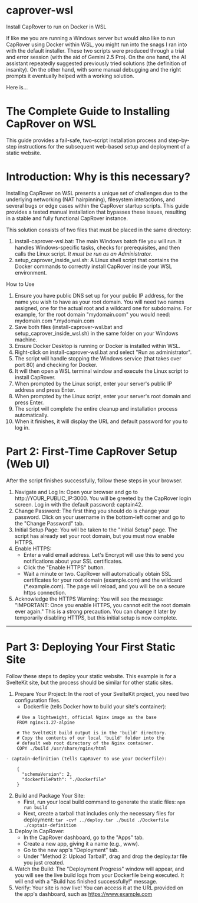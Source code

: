 # caprover-wsl
Install CapRover to run on Docker in WSL

If like me you are running a Windows server but would also like to run CapRover using Docker within WSL, you might run into the snags I ran into with the default installer.
These two scripts were produced through a trial and error session (with the aid of Gemini 2.5 Pro).  On the one hand, the AI assistant repeatedly suggested previously tried
solutions (the definition of insanity).  On the other hand, with some manual debugging and the right prompts it eventually helped with a working solution.

Here is... 
# The Complete Guide to Installing CapRover on WSL
This guide provides a fail-safe, two-script installation process and step-by-step instructions for the subsequent web-based setup and deployment of a static website.

# Introduction: Why is this necessary?
Installing CapRover on WSL presents a unique set of challenges due to the underlying networking (NAT hairpinning), filesystem interactions, and several bugs or edge cases within the CapRover startup scripts. This guide provides a tested manual installation that bypasses these issues, resulting in a stable and fully functional CapRover instance.

This solution consists of two files that must be placed in the same directory:

1. install-caprover-wsl.bat: The main Windows batch file you will run. It handles Windows-specific tasks, checks for prerequisites, and then calls the Linux script.  *It must be run as an Administrator*.
2. setup_caprover_inside_wsl.sh: A Linux shell script that contains the Docker commands to correctly install CapRover inside your WSL environment.

How to Use

1. Ensure you have public DNS set up for your public IP address, for the name you wish to have as your root domain.  You will need two names assigned, one for the actual root and a wildcard one for subdomains.  For example, for the root domain "mydomain.com" you would need:
   mydomain.com
   *.mydomain.com
3. Save both files (install-caprover-wsl.bat and setup_caprover_inside_wsl.sh) in the same folder on your Windows machine.
4. Ensure Docker Desktop is running or Docker is installed within WSL.
5. Right-click on install-caprover-wsl.bat and select "Run as administrator".
6. The script will handle stopping the Windows service (that takes over port 80) and checking for Docker.
7. It will then open a WSL terminal window and execute the Linux script to install CapRover.
8. When prompted by the Linux script, enter your server's public IP address and press Enter.
9. When prompted by the Linux script, enter your server's root domain and press Enter.
10. The script will complete the entire cleanup and installation process automatically.
11. When it finishes, it will display the URL and default password for you to log in.

# Part 2: First-Time CapRover Setup (Web UI)
After the script finishes successfully, follow these steps in your browser.

1. Navigate and Log In: Open your browser and go to http://YOUR_PUBLIC_IP:3000. You will be greeted by the CapRover login screen. Log in with the default password: captain42.
2. Change Password: The first thing you should do is change your password. Click on your username in the bottom-left corner and go to the "Change Password" tab.
3. Initial Setup Page: You will be taken to the "Initial Setup" page. The script has already set your root domain, but you must now enable HTTPS.
4. Enable HTTPS:
	- Enter a valid email address. Let's Encrypt will use this to send you notifications about your SSL certificates.
	- Click the "Enable HTTPS" button.
	- Wait a minute or two. CapRover will automatically obtain SSL certificates for your root domain (example.com) and the wildcard (*.example.com). The page will reload, and you will be on a secure https connection.
5. Acknowledge the HTTPS Warning: You will see the message: "IMPORTANT: Once you enable HTTPS, you cannot edit the root domain ever again." This is a strong precaution. You can change it later by temporarily disabling HTTPS, but this initial setup is now complete.

---
# Part 3: Deploying Your First Static Site

Follow these steps to deploy your static website.  This example is for a SvelteKit site, but the process should be similar for other static sites.
1. Prepare Your Project: In the root of your SvelteKit project, you need two configuration files.
	- Dockerfile (tells Docker how to build your site's container):
```
	# Use a lightweight, official Nginx image as the base
	FROM nginx:1.27-alpine
	
	# The SvelteKit build output is in the 'build' directory.
	# Copy the contents of our local 'build' folder into the
	# default web root directory of the Nginx container.
	COPY ./build /usr/share/nginx/html
```
	- captain-definition (tells CapRover to use your Dockerfile):
```
	{
	  "schemaVersion": 2,
	  "dockerfilePath": "./Dockerfile"
	}
```
2. Build and Package Your Site:
	- First, run your local build command to generate the static files:
	`npm run build`
	- Next, create a tarball that includes only the necessary files for deployment:
	`tar -cvf ../deploy.tar ./build ./Dockerfile ./captain-definition`
3. Deploy in CapRover:
	- In the CapRover dashboard, go to the "Apps" tab.
	- Create a new app, giving it a name (e.g., www).
	- Go to the new app's "Deployment" tab.
	- Under "Method 2: Upload Tarball", drag and drop the deploy.tar file you just created.
4. Watch the Build: The "Deployment Progress" window will appear, and you will see the live build logs from your Dockerfile being executed. It will end with a "Build has finished successfully!" message.
5. Verify: Your site is now live! You can access it at the URL provided on the app's dashboard, such as https://www.example.com
